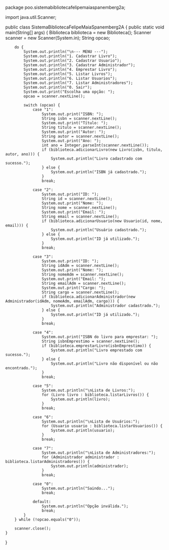 package poo.sistemabibliotecafelipemaiaspanemberg2a;

import java.util.Scanner;

public class SistemaBibliotecaFelipeMaiaSpanemberg2A {
    public static void main(String[] args) {
        Biblioteca biblioteca = new Biblioteca();
        Scanner scanner = new Scanner(System.in);
        String opcao;

        do {
            System.out.println("\n--- MENU ---");
            System.out.println("1. Cadastrar Livro");
            System.out.println("2. Cadastrar Usuario");
            System.out.println("3. Cadastrar Administrador");
            System.out.println("4. Emprestar Livro");
            System.out.println("5. Listar Livros");
            System.out.println("6. Listar Usuarios");
            System.out.println("7. Listar Administradores");
            System.out.println("0. Sair");
            System.out.print("Escolha uma opção: ");
            opcao = scanner.nextLine();

            switch (opcao) {
                case "1":
                    System.out.print("ISBN: ");
                    String isbn = scanner.nextLine();
                    System.out.print("Título: ");
                    String titulo = scanner.nextLine();
                    System.out.print("Autor: ");
                    String autor = scanner.nextLine();
                    System.out.print("Ano: ");
                    int ano = Integer.parseInt(scanner.nextLine());
                    if (biblioteca.adicionarLivro(new Livro(isbn, titulo, autor, ano))) {
                        System.out.println("Livro cadastrado com sucesso.");
                    } else {
                        System.out.println("ISBN já cadastrado.");
                    }
                    break;

                case "2":
                    System.out.print("ID: ");
                    String id = scanner.nextLine();
                    System.out.print("Nome: ");
                    String nome = scanner.nextLine();
                    System.out.print("Email: ");
                    String email = scanner.nextLine();
                    if (biblioteca.adicionarUsuario(new Usuario(id, nome, email))) {
                        System.out.println("Usuário cadastrado.");
                    } else {
                        System.out.println("ID já utilizado.");
                    }
                    break;

                case "3":
                    System.out.print("ID: ");
                    String idAdm = scanner.nextLine();
                    System.out.print("Nome: ");
                    String nomeAdm = scanner.nextLine();
                    System.out.print("Email: ");
                    String emailAdm = scanner.nextLine();
                    System.out.print("Cargo: ");
                    String cargo = scanner.nextLine();
                    if (biblioteca.adicionarAdministrador(new Administrador(idAdm, nomeAdm, emailAdm, cargo))) {
                        System.out.println("Administrador cadastrado.");
                    } else {
                        System.out.println("ID já utilizado.");
                    }
                    break;

                case "4":
                    System.out.print("ISBN do livro para emprestar: ");
                    String isbnEmprestimo = scanner.nextLine();
                    if (biblioteca.emprestarLivro(isbnEmprestimo)) {
                        System.out.println("Livro emprestado com sucesso.");
                    } else {
                        System.out.println("Livro não disponível ou não encontrado.");
                    }
                    break;

                case "5":
                    System.out.println("\nLista de Livros:");
                    for (Livro livro : biblioteca.listarLivros()) {
                        System.out.println(livro);
                    }
                    break;

                case "6":
                    System.out.println("\nLista de Usuários:");
                    for (Usuario usuario : biblioteca.listarUsuarios()) {
                        System.out.println(usuario);
                    }
                    break;

                case "7":
                    System.out.println("\nLista de Administradores:");
                    for (Administrador administrador : biblioteca.listarAdministradores()) {
                        System.out.println(administrador);
                    }
                    break;

                case "0":
                    System.out.println("Saindo...");
                    break;

                default:
                    System.out.println("Opção inválida.");
                    break;
            }
        } while (!opcao.equals("0"));

        scanner.close();
    }
}
